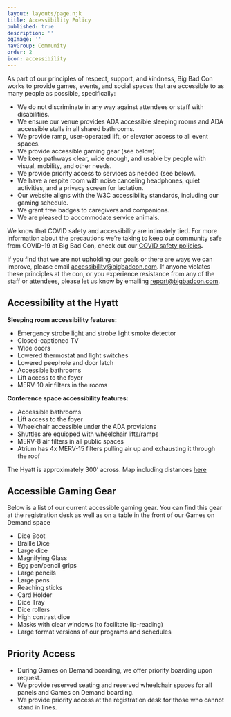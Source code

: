 ```yaml
---
layout: layouts/page.njk
title: Accessibility Policy
published: true
description: ''
ogImage: ''
navGroup: Community
order: 2
icon: accessibility
---
```

As part of our principles of respect, support, and kindness, Big Bad Con works to provide games, events, and social spaces that are accessible to as many people as possible, specifically:

* We do not discriminate in any way against attendees or staff with disabilities.
* We ensure our venue provides ADA accessible sleeping rooms and ADA accessible stalls in all shared bathrooms.
* We provide ramp, user-operated lift, or elevator access to all event spaces.
* We provide accessible gaming gear (see below).
* We keep pathways clear, wide enough, and usable by people with visual, mobility, and other needs.
* We provide priority access to services as needed (see below).
* We have a respite room with noise canceling headphones, quiet activities, and a privacy screen for lactation.
* Our website aligns with the W3C accessibility standards, including our gaming schedule.
* We grant free badges to caregivers and companions.
* We are pleased to accommodate service animals.

We know that COVID safety and accessibility are intimately tied. For more information about the precautions we’re taking to keep our community safe from COVID-19 at Big Bad Con, check out our [COVID safety policies](https://www.bigbadcon.com/covid-safety/)**.**

If you find that we are not upholding our goals or there are ways we can improve, please email [accessibility@bigbadcon.com](mailto:accessibility@bigbadcon.com). If anyone violates these principles at the con, or you experience resistance from any of the staff or attendees, please let us know by emailing [report@bigbadcon.com](mailto:report@bigbadcon.com).

## Accessibility at the Hyatt

**Sleeping room accessibility features:**

* Emergency strobe light and strobe light smoke detector
* Closed-captioned TV
* Wide doors
* Lowered thermostat and light switches
* Lowered peephole and door latch
* Accessible bathrooms
* Lift access to the foyer
* MERV-10 air filters in the rooms

**Conference space accessibility features:**

* Accessible bathrooms
* Lift access to the foyer
* Wheelchair accessible under the ADA provisions
* Shuttles are equipped with wheelchair lifts/ramps
* MERV-8 air filters in all public spaces
* Atrium has 4x MERV-15 filters pulling air up and exhausting it through the roof

The Hyatt is approximately 300’ across. Map including distances [here](https://www.bigbadcon.com/hotel/)

## Accessible Gaming Gear

Below is a list of our current accessible gaming gear. You can find this gear at the registration desk as well as on a table in the front of our Games on Demand space

* Dice Boot
* Braille Dice
* Large dice
* Magnifying Glass
* Egg pen/pencil grips
* Large pencils
* Large pens
* Reaching sticks
* Card Holder
* Dice Tray
* Dice rollers
* High contrast dice
* Masks with clear windows (to facilitate lip-reading)
* Large format versions of our programs and schedules

## Priority Access

* During Games on Demand boarding, we offer priority boarding upon request.
* We provide reserved seating and reserved wheelchair spaces for all panels and Games on Demand boarding.
* We provide priority access at the registration desk for those who cannot stand in lines.